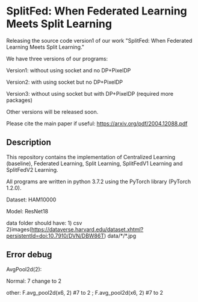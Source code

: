 # SplitFed: When Federated Learning Meets Split Learning

Releasing the source code version1 of our work "SplitFed: When Federated Learning Meets Split Learning."

We have three versions of our programs:

Version1: without using socket and no DP+PixelDP

Version2: with using socket but no DP+PixelDP

Version3: without using socket but with DP+PixelDP (required more packages)

Other versions will be released soon.

Please cite the main paper if useful: https://arxiv.org/pdf/2004.12088.pdf


## Description

This repository contains the implementation of Centralized Learning (baseline), Federated Learning, Split Learning, SplitFedV1 Learning and SplitFedV2 Learning.

All programs are written in python 3.7.2 using the PyTorch library (PyTorch 1.2.0).

Dataset: HAM10000

Model: ResNet18

data folder should have: 1) csv 2)images(https://dataverse.harvard.edu/dataset.xhtml?persistentId=doi:10.7910/DVN/DBW86T) data/\*/\*.jpg


## Error debug

AvgPool2d(2):  

Normal: 7 change to 2 

other:  F.avg_pool2d(x6, 2)  #7 to 2    ;    F.avg_pool2d(x6, 2) #7 to 2



